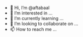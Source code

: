 - 👋 Hi, I’m @aftabaal
- 👀 I’m interested in ...
- 🌱 I’m currently learning ...
- 💞️ I’m looking to collaborate on ...
- 📫 How to reach me ...

<!---
aftabaal/aftabaal is a ✨ special ✨ repository because its `README.md` (this file) appears on your GitHub profile.
You can click the Preview link to take a look at your changes.
--->
